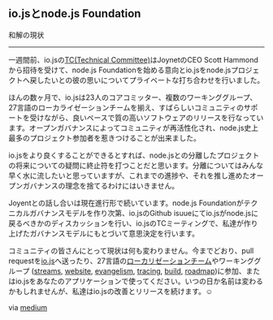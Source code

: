 <!-- io.js and a node.js Foundation
The current state of reconciliation. -->
## io.jsとnode.js Foundation
和解の現状

---
<!--
One week ago Scott Hammond, CEO of Joyent, invited the io.js TC (Technical Committee) to a private meeting where he expressed his intention to start a node.js Foundation and his desire to bring io.js back to the node.js project.
-->
一週間前、io.jsの[TC(Technical Committee)](https://github.com/iojs/io.js/blob/v1.x/GOVERNANCE.md#technical-committee)はJoynetのCEO Scott Hammondから招待を受けて、node.js Foundationを始める意向とio.jsをnode.jsプロジェクトへ戻したいとの彼の思いについてプライベートな打ち合わせを行いました。

<!--
In only a few months io.js has grown to 23 active core team members, several working groups, 27 language localization teams, and has been able to release quality software at a good pace with the support of an exceptional community. We’ve been able to accomplish this through an open governance structure that has rejuvenated the community and drawn more contributors to the project than we’ve ever had in the history of node.js.
-->
ほんの数ヶ月で、io.jsは23人のコアコミッター、複数のワーキンググループ、27言語のローカライゼーションチームを揃え、すばらしいコミュニティのサポートを受けながら、良いペースで質の高いソフトウェアのリリースを行なっています。オープンガバナンスによってコミュニティが再活性化され、node.js史上最多のプロジェクト参加者を惹きつけることが出来ました。

<!--
The only thing that could make io.js better is putting to rest the questions hanging over the future of our split with node.js. We are eager to put this all behind us but we can’t sacrifice the progress we’ve made or the principals and open governance that got us here.
-->
io.jsをより良くすることができるとすれば、node.jsとの分離したプロジェクトの将来についての疑問に終止符を打つことだと思います。分離についてはみんな早く水に流したいと思っていますが、これまでの進捗や、それを推し進めたオープンガバナンスの理念を捨てるわけにはいきません。

<!--
Talks with Joyent are ongoing. Once the foundation has a technical governance model you will see an issue on io.js’ GitHub about whether io.js should join which will be discussed and voted on openly in a public TC meeting following the governance rules we’ve already built.
-->
Joyentとの話し合いは現在進行形で続いています。node.js Foundationがテクニカルガバナンスモデルを作り次第、io.jsのGithub isuueにてio.jsがnode.jsに戻るべきかのディスカッションを行い、io.jsのTCミーティングで、私達が作り上げたガバナンスモデルにもとづいて意思決定を行います。

<!--
For the community, nothing has changed. Please continue to send your pull requests to io.js, join one of the 27 language localization teams, contribute to io.js’ working groups (streams, website, evangelism, tracing, build, roadmap), and continue to adopt io.js in your applications. We intend to continue releasing and improving io.js even if the name might change some day ☺
-->
コミュニティの皆さんにとって現状は何も変わりません。今までどおり、pull requestを[io.js](https://github.com/iojs/io.js)へ送ったり、27言語の[ローカリゼーションチーム](https://github.com/iojs/website/issues/125)やワーキンググループ ([streams](https://github.com/iojs/readable-stream), [website](https://github.com/iojs/website), [evangelism](https://github.com/iojs/website/labels/evangelism), [tracing](https://github.com/iojs/tracing-wg), [build](https://github.com/iojs/build), [roadmap](https://github.com/iojs/roadmap))に参加、またはio.jsをあなたのアプリケーションで使ってください。いつの日か名前は変わるかもしれませんが、私達はio.jsの改善とリリースを続けます。☺

via [medium](https://medium.com/@iojs/io-js-and-a-node-js-foundation-4e14699fb7be)
